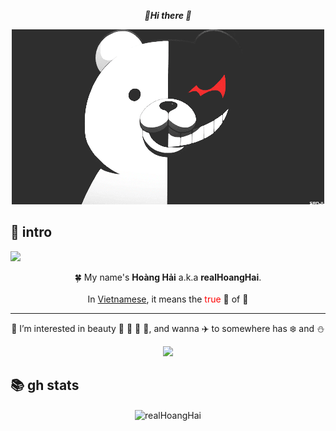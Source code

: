 <div align="center">

  *🚀<b>Hi there 👋</b>*

</div>

<div align="center">
        <img src="monokuma.gif">
</div>

## 🐶 intro

![](https://komarev.com/ghpvc/?username=realHoangHai&style=flat&color=ff69b4)

<div align="center">

🍀 My name's **Hoàng Hải** a.k.a **realHoangHai**.<br/><br/>
 In <ins>Vietnamese</ins>, it means the <span style="color: red;">true</span> 👑 of 🌊<br/><hr>
👀 I’m interested in beauty 🌸 🌹 🌻 🌼, and wanna ✈️ to somewhere has ❄️ and ⛄

</div>

<div align="center">
 
<img src="https://typograssy.deno.dev/api?text=Vietnam%20vo%20dich.%20%20%20%20%20%20&l0=fff5f5&l1=e9c5c5&l2=cb7979&l3=daaaaa&l4=7e1a1a&frame=cb7979&speed=100"/>

</div>

## 📚 gh stats

<div align="center"><img align="center" src="https://github-readme-stats.vercel.app/api?username=realHoangHai&show_icons=true&locale=en&layout=compact&hide_border=true&theme=nord&show_icons=true&bg_color=a83e28&icon_color=f7f2f6&text_color=faec9b&title_color=d9bb25&count_private=true" alt="realHoangHai" href="https://github.com/realHoangHai" /></div>

